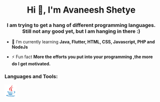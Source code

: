 <h1 align="center">Hi 👋, I'm Avaneesh Shetye</h1>
<h3 align="center">I am trying to get a hang of different programming languages. Still not any good yet, but I am hanging in there :)</h3>

- 🌱 I’m currently learning **Java, Flutter, HTML, CSS, Javascript, PHP and NodeJs**

- ⚡ Fun fact **More the efforts you put into your programming ,the more do I get motivated.**


<p align="left">
</p>

<h3 align="left">Languages and Tools:</h3>
<p align="left"> <a href="https://www.java.com" target="_blank" rel="noreferrer"> <img src="https://raw.githubusercontent.com/devicons/devicon/master/icons/java/java-original.svg" alt="java" width="40" height="40"/> </a> </p>
